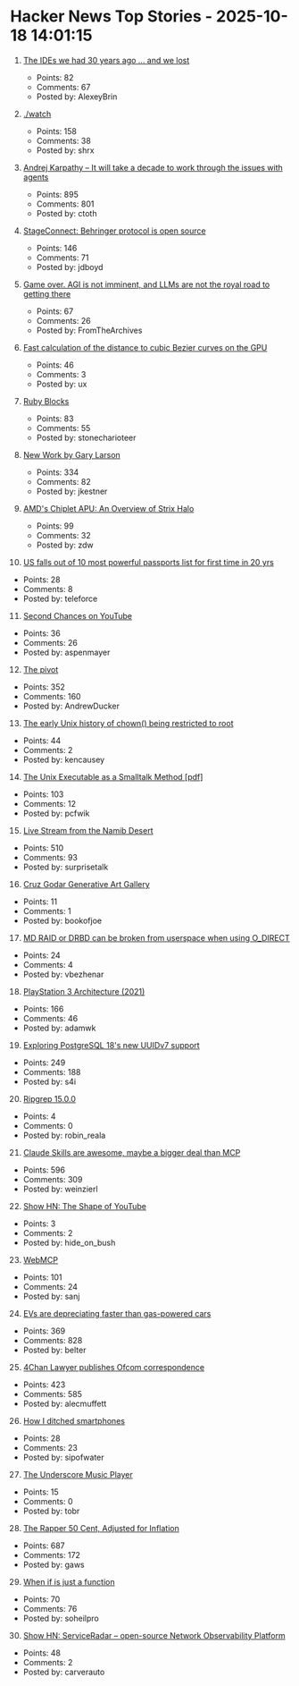 # Hacker News Top Stories - 2025-10-18 14:01:15

1. [The IDEs we had 30 years ago ... and we lost](https://blogsystem5.substack.com/p/the-ides-we-had-30-years-ago-and)
   - Points: 82
   - Comments: 67
   - Posted by: AlexeyBrin

2. [./watch](https://dotslashwatch.com/)
   - Points: 158
   - Comments: 38
   - Posted by: shrx

3. [Andrej Karpathy – It will take a decade to work through the issues with agents](https://www.dwarkesh.com/p/andrej-karpathy)
   - Points: 895
   - Comments: 801
   - Posted by: ctoth

4. [StageConnect: Behringer protocol is open source](https://github.com/OpenMixerProject/StageConnect)
   - Points: 146
   - Comments: 71
   - Posted by: jdboyd

5. [Game over. AGI is not imminent, and LLMs are not the royal road to getting there](https://garymarcus.substack.com/p/the-last-few-months-have-been-devastating)
   - Points: 67
   - Comments: 26
   - Posted by: FromTheArchives

6. [Fast calculation of the distance to cubic Bezier curves on the GPU](https://blog.pkh.me/p/46-fast-calculation-of-the-distance-to-cubic-bezier-curves-on-the-gpu.html)
   - Points: 46
   - Comments: 3
   - Posted by: ux

7. [Ruby Blocks](https://tech.stonecharioteer.com/posts/2025/ruby-blocks/)
   - Points: 83
   - Comments: 55
   - Posted by: stonecharioteer

8. [New Work by Gary Larson](https://www.thefarside.com/new-stuff)
   - Points: 334
   - Comments: 82
   - Posted by: jkestner

9. [AMD's Chiplet APU: An Overview of Strix Halo](https://chipsandcheese.com/p/amds-chiplet-apu-an-overview-of-strix)
   - Points: 99
   - Comments: 32
   - Posted by: zdw

10. [US falls out of 10 most powerful passports list for first time in 20 yrs](https://www.theguardian.com/us-news/2025/oct/15/most-powerful-passports-world-list)
   - Points: 28
   - Comments: 8
   - Posted by: teleforce

11. [Second Chances on YouTube](https://blog.youtube/inside-youtube/second-chances-on-youtube/)
   - Points: 36
   - Comments: 26
   - Posted by: aspenmayer

12. [The pivot](https://www.antipope.org/charlie/blog-static/2025/10/the-pivot-1.html)
   - Points: 352
   - Comments: 160
   - Posted by: AndrewDucker

13. [The early Unix history of chown() being restricted to root](https://utcc.utoronto.ca/~cks/space/blog/unix/ChownRestrictionEarlyHistory)
   - Points: 44
   - Comments: 2
   - Posted by: kencausey

14. [The Unix Executable as a Smalltalk Method [pdf]](https://programmingmadecomplicated.wordpress.com/wp-content/uploads/2025/10/onward25-jakubovic.pdf)
   - Points: 103
   - Comments: 12
   - Posted by: pcfwik

15. [Live Stream from the Namib Desert](https://bookofjoe2.blogspot.com/2025/10/live-stream-from-namib-desert.html)
   - Points: 510
   - Comments: 93
   - Posted by: surprisetalk

16. [Cruz Godar Generative Art Gallery](https://cruzgodar.com/gallery/)
   - Points: 11
   - Comments: 1
   - Posted by: bookofjoe

17. [MD RAID or DRBD can be broken from userspace when using O_DIRECT](https://bugzilla.kernel.org/show_bug.cgi?id=99171)
   - Points: 24
   - Comments: 4
   - Posted by: vbezhenar

18. [PlayStation 3 Architecture (2021)](https://www.copetti.org/writings/consoles/playstation-3)
   - Points: 166
   - Comments: 46
   - Posted by: adamwk

19. [Exploring PostgreSQL 18's new UUIDv7 support](https://aiven.io/blog/exploring-postgresql-18-new-uuidv7-support)
   - Points: 249
   - Comments: 188
   - Posted by: s4i

20. [Ripgrep 15.0.0](https://github.com/BurntSushi/ripgrep/releases/tag/15.0.0)
   - Points: 4
   - Comments: 0
   - Posted by: robin_reala

21. [Claude Skills are awesome, maybe a bigger deal than MCP](https://simonwillison.net/2025/Oct/16/claude-skills/)
   - Points: 596
   - Comments: 309
   - Posted by: weinzierl

22. [Show HN: The Shape of YouTube](https://soy.leg.ovh/)
   - Points: 3
   - Comments: 2
   - Posted by: hide_on_bush

23. [WebMCP](https://github.com/jasonjmcghee/WebMCP)
   - Points: 101
   - Comments: 24
   - Posted by: sanj

24. [EVs are depreciating faster than gas-powered cars](https://restofworld.org/2025/ev-depreciation-blusmart-collapse/)
   - Points: 369
   - Comments: 828
   - Posted by: belter

25. [4Chan Lawyer publishes Ofcom correspondence](https://alecmuffett.com/article/117792)
   - Points: 423
   - Comments: 585
   - Posted by: alecmuffett

26. [How I ditched smartphones](https://discuss.techlore.tech/t/how-i-ditched-smartphones/15315)
   - Points: 28
   - Comments: 23
   - Posted by: sipofwater

27. [The Underscore Music Player](https://kottke.org/25/10/the-underscore-music-player)
   - Points: 15
   - Comments: 0
   - Posted by: tobr

28. [The Rapper 50 Cent, Adjusted for Inflation](https://50centadjustedforinflation.com/)
   - Points: 687
   - Comments: 172
   - Posted by: gaws

29. [When if is just a function](https://ryelang.org/blog/posts/if-as-function-blogpost-working-on-it_ver1/)
   - Points: 70
   - Comments: 76
   - Posted by: soheilpro

30. [Show HN: ServiceRadar – open-source Network Observability Platform](https://github.com/carverauto/serviceradar)
   - Points: 48
   - Comments: 2
   - Posted by: carverauto

